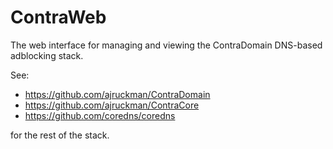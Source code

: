 ﻿# ContraWeb
The web interface for managing and viewing the ContraDomain DNS-based adblocking stack.

See: 
- https://github.com/ajruckman/ContraDomain
- https://github.com/ajruckman/ContraCore
- https://github.com/coredns/coredns

for the rest of the stack.
